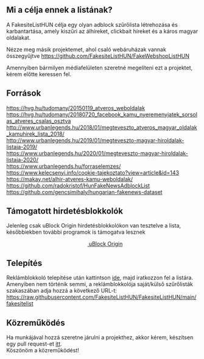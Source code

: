 
## Mi a célja ennek a listának?
A FakesiteListHUN célja egy olyan adblock szűrőlista létrehozása és karbantartása, amely kiszűri az álhíreket, clickbait híreket és a káros magyar oldalakat.

Nézze meg másik projektemet, ahol csaló webáruházak vannak összegyűjtve
https://github.com/FakesiteListHUN/FakeWebshopListHUN

Amennyiben bármilyen médiafelületen szeretné megelíteni ezt a projektet, kérem előtte keressen fel.

## Források
https://hvg.hu/tudomany/20150119_atveros_weboldalak <br>
https://hvg.hu/tudomany/20180720_facebook_kamu_nyeremenyjatek_sorsolas_atveres_csalas_osztva <br>
http://www.urbanlegends.hu/2018/01/megteveszto_atveros_magyar_oldalak_kamuhirek_lista_2018/ <br>
http://www.urbanlegends.hu/2019/01/megteveszto-magyar-hiroldalak-listaja-2019/ <br> 
https://www.urbanlegends.hu/2020/01/megteveszto-magyar-hiroldalak-listaja-2020/ <br>
https://www.urbanlegends.hu/forraselemzes/ <br>
https://www.kelecsenyi.info/cookie-tajekoztato?view=article&id=143 <br>
https://makay.net/alhir-atveres-kamu-weboldalak/ <br>
https://github.com/radokristof/HunFakeNewsAdblockList <br>
https://github.com/gencsimihaly/hungarian-fakenews-dataset <br>

## Támogatott hirdetésblokkolók
Jelenleg csak uBlock Origin hirdetésblokkolókon van tesztelve a lista, későbbiekben további programok is támogatva lesznek
<p align="center">
    <a href="https://github.com/gorhill/uBlock#ublock-origin-ubo"><img src="https://upload.wikimedia.org/wikipedia/commons/0/05/UBlock_Origin.svg" width="14px"> uBlock Origin</a>
</p>

## Telepítés
Reklámblokkoló telepítése után kattintson [ide](https://subscribe.adblockplus.org/?location=https://raw.githubusercontent.com/FakesiteListHUN/FakesiteListHUN/main/fakesitelist&title=FakesiteListHUN), majd iratkozzon fel a listára. <br>
Amenyiben nem történik semmi, a reklámblokkolója saját/külső szűrőlisták szakaszában adja hozzá a következő URL-t:
https://raw.githubusercontent.com/FakesiteListHUN/FakesiteListHUN/main/fakesitelist

## Közreműködés
Ha munkájával hozzá szeretne járulni a projekthez, akkor kérem, készítsen egy pull request-et [itt](https://github.com/FakesiteListHUN/FakesiteListHUN/pulls).
<br>Köszönöm a közreműködést!
